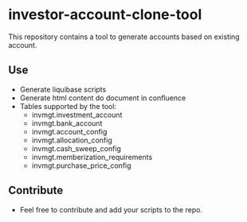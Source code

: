 # investor-account-clone-tool

This repository contains a tool to generate accounts based on existing account.

## Use
- Generate liquibase scripts
- Generate html content do document in confluence
- Tables supported by the tool:
    - invmgt.investment_account
    - invmgt.bank_account
    - invmgt.account_config
    - invmgt.allocation_config
    - invmgt.cash_sweep_config
    - invmgt.memberization_requirements
    - invmgt.purchase_price_config

## Contribute
- Feel free to contribute and add your scripts to the repo.